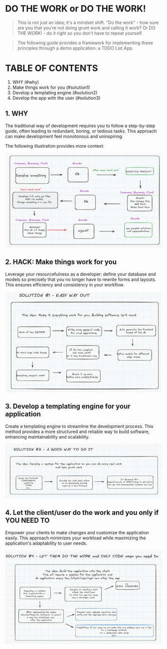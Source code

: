 # DO THE WORK or DO THE WORK!

> This is not just an idea; it's a mindset shift. "Do the work" - how sure are you that you're not doing grunt work and calling it work? Or DO THE WORK! - do it right so you don't have to repeat yourself.

> The following guide provides a framework for implementing these principles through a demo application: a TODO List App.

# TABLE OF CONTENTS
1. WHY (#why)
2. Make things work for you (#solution1)
3. Develop a templating engine (#solution2)
4. Develop the app with the user (#solution3)

## 1. WHY

The traditional way of development requires you to follow a step-by-step guide, often leading to redundant, boring, or tedious tasks. This approach can make development feel monotonous and uninspiring.

The following illustration provides more context:

![shot1.png](shot1.PNG)

## 2. HACK: Make things work for you

Leverage your resourcefulness as a developer: define your database and models so precisely that you no longer have to rewrite forms and layouts. This ensures efficiency and consistency in your workflow.

![shot2.PNG](shot2.PNG)

## 3. Develop a templating engine for your application

Create a templating engine to streamline the development process. This method provides a more structured and reliable way to build software, enhancing maintainability and scalability.

![shot3.PNG](shot3.PNG)

## 4. Let the client/user do the work and you only if YOU NEED TO

Empower your clients to make changes and customize the application easily. This approach minimizes your workload while maximizing the application's adaptability to user needs.

![shot4.PNG](shot4.PNG)

